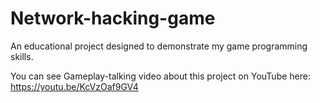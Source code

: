 # Network-hacking-game
An educational project designed to demonstrate my game programming skills.

You can see Gameplay-talking video about this project on YouTube here: https://youtu.be/KcVzOaf9GV4
